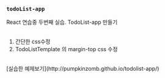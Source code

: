 ### `todoList-app`

React 연습중 두번째 실습. TodoList-app 만들기
<br><br>
1. 간단한 css수정 <br>
2. TodoListTemplate 의 margin-top css 수정<br>
<br>
[실습한 예제보기](http://pumpkinzomb.github.io/todolist-app/)